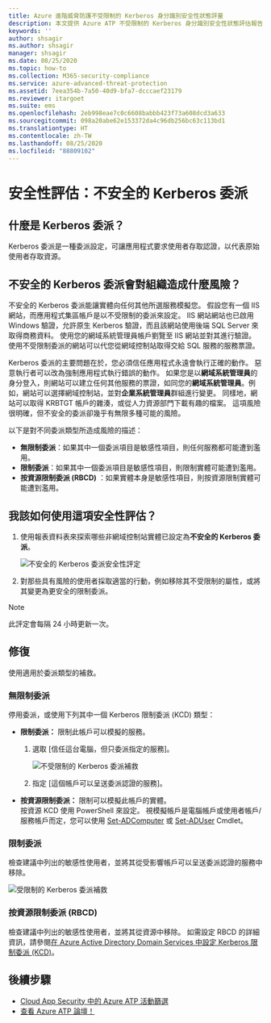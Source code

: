 ```yaml
---
title: Azure 進階威脅防護不受限制的 Kerberos 身分識別安全性狀態評量
description: 本文提供 Azure ATP 不受限制的 Kerberos 身分識別安全性狀態評估報告總覽。
keywords: ''
author: shsagir
ms.author: shsagir
manager: shsagir
ms.date: 08/25/2020
ms.topic: how-to
ms.collection: M365-security-compliance
ms.service: azure-advanced-threat-protection
ms.assetid: 7eea354b-7a50-40d9-bfa7-dcccaef23179
ms.reviewer: itargoet
ms.suite: ems
ms.openlocfilehash: 2eb998eae7c0c6608babbb423f73a608dcd3a633
ms.sourcegitcommit: 098a20abe62e153372da4c96db256bc63c113bd1
ms.translationtype: HT
ms.contentlocale: zh-TW
ms.lasthandoff: 08/25/2020
ms.locfileid: "88809102"
---
```

# <a name="security-assessment-unsecure-kerberos-delegation"></a>安全性評估：不安全的 Kerberos 委派

## <a name="what-is-kerberos-delegation"></a>什麼是 Kerberos 委派？

Kerberos 委派是一種委派設定，可讓應用程式要求使用者存取認證，以代表原始使用者存取資源。

## <a name="what-risk-does-unsecure-kerberos-delegation-pose-to-an-organization"></a>不安全的 Kerberos 委派會對組織造成什麼風險？

不安全的 Kerberos 委派能讓實體向任何其他所選服務模擬您。 假設您有一個 IIS 網站，而應用程式集區帳戶是以不受限制的委派來設定。 IIS 網站網站也已啟用 Windows 驗證，允許原生 Kerberos 驗證，而且該網站使用後端 SQL Server 來取得商務資料。 使用您的網域系統管理員帳戶劉覽至 IIS 網站並對其進行驗證。 使用不受限制委派的網站可以代您從網域控制站取得交給 SQL 服務的服務票證。

Kerberos 委派的主要問題在於，您必須信任應用程式永遠會執行正確的動作。 惡意執行者可以改為強制應用程式執行錯誤的動作。 如果您是以**網域系統管理員**的身分登入，則網站可以建立任何其他服務的票證，如同您的**網域系統管理員**。例如，網站可以選擇網域控制站，並對**企業系統管理員**群組進行變更。 同樣地，網站可以取得 KRBTGT 帳戶的雜湊，或從人力資源部門下載有趣的檔案。 這項風險很明確，但不安全的委派卻幾乎有無限多種可能的風險。

以下是對不同委派類型所造成風險的描述：

- **無限制委派**：如果其中一個委派項目是敏感性項目，則任何服務都可能遭到濫用。
- **限制委派**：如果其中一個委派項目是敏感性項目，則限制實體可能遭到濫用。
- **按資源限制委派 (RBCD)** ：如果實體本身是敏感性項目，則按資源限制實體可能遭到濫用。

## <a name="how-do-i-use-this-security-assessment"></a>我該如何使用這項安全性評估？

1. 使用報表資料表來探索哪些非網域控制站實體已設定為**不安全的 Kerberos 委派**。

    ![不安全的 Kerberos 委派安全性評定](media/atp-cas-isp-kerberos-delegation-2.png)
1. 對那些具有風險的使用者採取適當的行動，例如移除其不受限制的屬性，或將其變更為更安全的限制委派。

> [!NOTE]
> 此評定會每隔 24 小時更新一次。

## <a name="remediation"></a>修復

使用適用於委派類型的補救。

### <a name="unconstrained-delegation"></a>無限制委派

停用委派，或使用下列其中一個 Kerberos 限制委派 (KCD) 類型：

- **限制委派：** 限制此帳戶可以模擬的服務。

    1. 選取 [信任這台電腦，但只委派指定的服務]。

        ![不受限制的 Kerberos 委派補救](media/atp-cas-isp-unconstrained-kerberos-1.png)

    2. 指定 [這個帳戶可以呈送委派認證的服務]。

- **按資源限制委派：** 限制可以模擬此帳戶的實體。  
按資源 KCD 使用 PowerShell 來設定。 視模擬帳戶是電腦帳戶或使用者帳戶/服務帳戶而定，您可以使用 [Set-ADComputer](/powershell/module/addsadministration/set-adcomputer?view=win10-ps) 或 [Set-ADUser](/powershell/module/addsadministration/set-aduser?view=win10-ps) Cmdlet。

### <a name="constrained-delegation"></a>限制委派

檢查建議中列出的敏感性使用者，並將其從受影響帳戶可以呈送委派認證的服務中移除。

![受限制的 Kerberos 委派補救](media/atp-cas-isp-unconstrained-kerberos-2.png)

### <a name="resource-based-constrained-delegation-rbcd"></a>按資源限制委派 (RBCD)

檢查建議中列出的敏感性使用者，並將其從資源中移除。 如需設定 RBCD 的詳細資訊，請參閱[在 Azure Active Directory Domain Services 中設定 Kerberos 限制委派 (KCD)](/azure/active-directory-domain-services/deploy-kcd)。

## <a name="next-steps"></a>後續步驟

- [Cloud App Security 中的 Azure ATP 活動篩選](atp-activities-filtering-mcas.md)
- [查看 Azure ATP 論壇！](https://aka.ms/azureatpcommunity)
